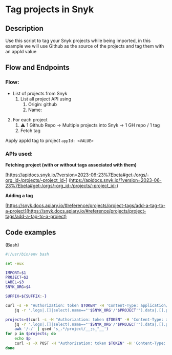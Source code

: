 # Tag projects in Snyk

## Description

Use this script to tag your Snyk projects while being imported, in this example we will use Github as the source of the projects and tag them with an appId value

## Flow and Endpoints

### Flow:

- List of projects from Snyk
    1. List all project API using
        1. Origin: github
        2. Name: <value>
2. For each project
    1. ⚠️ 1 Github Repo -> Multiple projects into Snyk → 1 GH repo / 1 tag
    2. Fetch tag

Apply appId tag to project `appId: <VALUE>`

### APIs used:

**Fetching project (with or without tags associated with them)**

[https://apidocs.snyk.io/?version=2023-06-23%7Ebeta#get-/orgs/-org_id-/projects/-project_id-]
(https://apidocs.snyk.io/?version=2023-06-23%7Ebeta#get-/orgs/-org_id-/projects/-project_id-)

**Adding a tag**

[https://snyk.docs.apiary.io/#reference/projects/project-tags/add-a-tag-to-a-project](https://snyk.docs.apiary.io/#reference/projects/project-tags/add-a-tag-to-a-project)

## Code examples

(Bash)

```bash
#!/usr/bin/env bash

set -eux

IMPORT=$1
PROJECT=$2
LABEL=$3
SNYK_ORG=$4

SUFFIX=${SUFFIX:-}

curl -s -H "Authorization: token $TOKEN" -H 'Content-Type: application/json' $IMPORT |\
	jq -r '.logs|.[]|select(.name=="'$SNYK_ORG'/'$PROJECT'").data|.[].projectUrl'

projects=$(curl -s -H "Authorization: token $TOKEN" -H 'Content-Type: application/json' $IMPORT \
	jq -r '.logs|.[]|select(.name=="'$SNYK_ORG'/'$PROJECT'").data|.[].projectUrl' |\
	awk '/-/' | gsed 's_.*/project/__;s_"__')
for p in $projects; do
	echo $p
	curl -s -X POST -H "Authorization: token $TOKEN" -H 'Content-Type: application/json' --data-binary '{"key":"label","value":"'$LABEL'"}' https://snyk.io/api/v1/org/$ORG/project/$p/tags${SUFFIX}
done
```